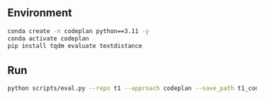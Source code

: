 

## Environment

```bash
conda create -n codeplan python==3.11 -y
conda activate codeplan
pip install tqdm evaluate textdistance
```

## Run

```bash
python scripts/eval.py --repo t1 --approach codeplan --save_path t1_codeplan_stats.json
```
